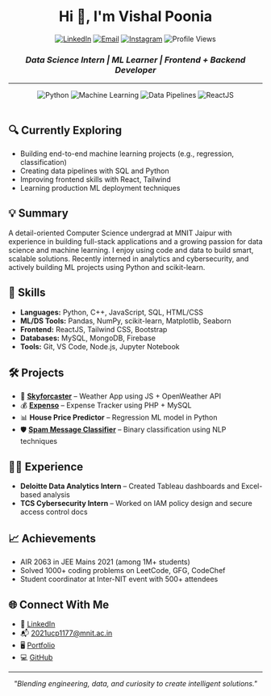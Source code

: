 <h1 align="center">Hi 👋, I'm Vishal Poonia</h1>
<p align="center">
  <a href="https://www.linkedin.com/in/vishal-poonia-52917824a"><img src="https://img.shields.io/badge/LinkedIn-0077B5?style=for-the-badge&logo=linkedin&logoColor=white" alt="LinkedIn"/></a>
  <a href="mailto:2021ucp1177@mnit.ac.in"><img src="https://img.shields.io/badge/Email-D14836?style=for-the-badge&logo=gmail&logoColor=white" alt="Email"/></a>
  <a href="https://instagram.com/kevin_poonia"><img src="https://img.shields.io/badge/Instagram-E4405F?style=for-the-badge&logo=instagram&logoColor=white" alt="Instagram"/></a>
  <img src="https://komarev.com/ghpvc/?username=kevinpoonia&style=for-the-badge&color=0e75b6" alt="Profile Views"/>
</p>

<div align="center">
  
### *Data Science Intern | ML Learner | Frontend + Backend Developer*

</div>

---

<div align="center">
  <img src="https://img.shields.io/badge/Python-Backend-blue?style=for-the-badge" alt="Python"/>
  <img src="https://img.shields.io/badge/Machine-Learning-success?style=for-the-badge" alt="Machine Learning"/>
  <img src="https://img.shields.io/badge/Data%20Pipelines-SQL-yellow?style=for-the-badge" alt="Data Pipelines"/>
  <img src="https://img.shields.io/badge/ReactJS-Frontend-informational?style=for-the-badge" alt="ReactJS"/>
</div>

<br>

## 🔍 Currently Exploring

- Building end-to-end machine learning projects (e.g., regression, classification)
- Creating data pipelines with SQL and Python
- Improving frontend skills with React, Tailwind
- Learning production ML deployment techniques

## 💡 Summary

A detail-oriented Computer Science undergrad at MNIT Jaipur with experience in building full-stack applications and a growing passion for data science and machine learning. I enjoy using code and data to build smart, scalable solutions. Recently interned in analytics and cybersecurity, and actively building ML projects using Python and scikit-learn.

## 💼 Skills

- **Languages:** Python, C++, JavaScript, SQL, HTML/CSS
- **ML/DS Tools:** Pandas, NumPy, scikit-learn, Matplotlib, Seaborn
- **Frontend:** ReactJS, Tailwind CSS, Bootstrap
- **Databases:** MySQL, MongoDB, Firebase
- **Tools:** Git, VS Code, Node.js, Jupyter Notebook

## 🛠️ Projects

- 🚀 **[Skyforcaster](https://github.com/kevinpoonia/Skyforcaster)** – Weather App using JS + OpenWeather API
- 💰 **[Expenso](https://github.com/kevinpoonia/Expenso)** – Expense Tracker using PHP + MySQL
- 📊 **House Price Predictor** – Regression ML model in Python
- 🛡️ **[Spam Message Classifier](https://github.com/kevinpoonia/Spam-Message-Classifier)** – Binary classification using NLP techniques


## 🧑‍💻 Experience

- **Deloitte Data Analytics Intern** – Created Tableau dashboards and Excel-based analysis
- **TCS Cybersecurity Intern** – Worked on IAM policy design and secure access control docs

## 📈 Achievements

- AIR 2063 in JEE Mains 2021 (among 1M+ students)
- Solved 1000+ coding problems on LeetCode, GFG, CodeChef
- Student coordinator at Inter-NIT event with 500+ attendees

## 🌐 Connect With Me

- 🔗 [LinkedIn](https://www.linkedin.com/in/vishal-poonia-52917824a)
- 📬 2021ucp1177@mnit.ac.in
- 🖥️ [Portfolio](https://kevinpoonia.github.io/portfolio/)
- 💻 [GitHub](https://github.com/kevinpoonia)

---

<div align="center">
  <i>"Blending engineering, data, and curiosity to create intelligent solutions."</i>
</div>
